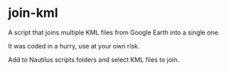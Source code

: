 # join-kml

A script that joins multiple KML files from Google Earth into a single one.

It was coded in a hurry, use at your own risk.

Add to Nautilus scripts folders and select KML files to join.
